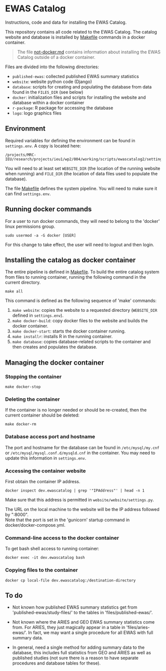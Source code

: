 # EWAS Catalog

Instructions, code and data for installing the EWAS Catalog.

This repository contains all code related to the EWAS Catalog.
The catalog website and database is installed by [Makefile](Makefile) commands
in a docker container. 

> The file [not-docker.md](not-docker.md) contains information about
> installing the EWAS Catalog outside of a docker container.

Files are divided into the following directories:

- `published-ewas`: collected published EWAS summary statistics
- `website`: website python code (Django)
- `database`: scripts for creating and populating the database from data found in the `FILES_DIR` (see below)
- `docker`: initialization files and scripts for installing the website and database within a docker container
- `r-package`: R package for accessing the database
- `logo`: logo graphics files

## Environment

Required variables for defining the environment can be found in `settings.env`.
A copy is located here:
```
/projects/MRC-IEU/research/projects/ieu1/wp2/004/working/scripts/ewascatalog2/settings.env
```
You will need to at least set `WEBSITE_DIR` (the location of the running website when running)
and `FILE_DIR` (the location of data files used to populate the database). 

The file [Makefile](Makefile) defines the system pipeline.
You will need to make sure it can find `settings.env`.

## Running docker commands

For a user to run docker commands,
they will need to belong to the 'docker'
linux permissions group.
```
sudo usermod -a -G docker [USER]
```
For this change to take effect, the user
will need to logout and then login.

## Installing the catalog as docker container

The entire pipeline is defined in [Makefile](Makefile).
To build the entire catalog system from
files to running container, running the following
command in the current directory.

```
make all
```

This command is defined as the following sequence of 'make' commands:

1. `make website`: copies the website to a requested directory (`WEBSITE_DIR` defined in `settings.env`).
2. `make docker-build`: copy docker files to the website and builds the docker container.
3. `make docker-start`: starts the docker container running.
4. `make installr`: installs R in the running container.
5. `make database`: copies database-related scripts to the container and then creates and populates the database.

## Managing the docker container

### Stopping the container
```
make docker-stop
```

### Deleting the container

If the container is no longer needed or should be re-created,
then the current container should be deleted:
```
make docker-rm
```

### Database access port and hostname

The port and hostname for the database can be found in
`/etc/mysql/my.cnf` or `/etc/mysql/mysql.conf.d/mysqld.cnf`
in the container.
You may need to update this information in `settings.env`.

### Accessing the container website

First obtain the container IP address.
```
docker inspect dev.ewascatalog | grep '"IPAddress"' | head -n 1
```
Make sure that this address is permitted in `website/website/settings.py`.

The URL on the local machine to the website will be
the IP address followed by ":8000".  
Note that the port is set in the 'gunicorn'
startup command in docker/docker-compose.yml.

### Command-line access to the docker container

To get bash shell access to running container:
```
docker exec -it dev.ewascatalog bash
```

### Copying files to the container

```
docker cp local-file dev.ewascatalog:/destination-directory
```

## **To do**

* Not known how published EWAS summary statistics get from
  'published-ewas/study-files/' to the tables in
  'files/published-ewas/'.  

* Not known where the ARIES and GEO EWAS summary statistics come from.
  For ARIES, they just magically appear in a table in
  'files/aries-ewas/'. In fact, we may want a single procedure for all 
  EWAS with full summary data.  

* In general, need a single method for
  adding summary data to the database, this includes full statistics
  from GEO and ARIES as well as published studies (not sure there is
  a reason to have separate procedures and database tables for these).
